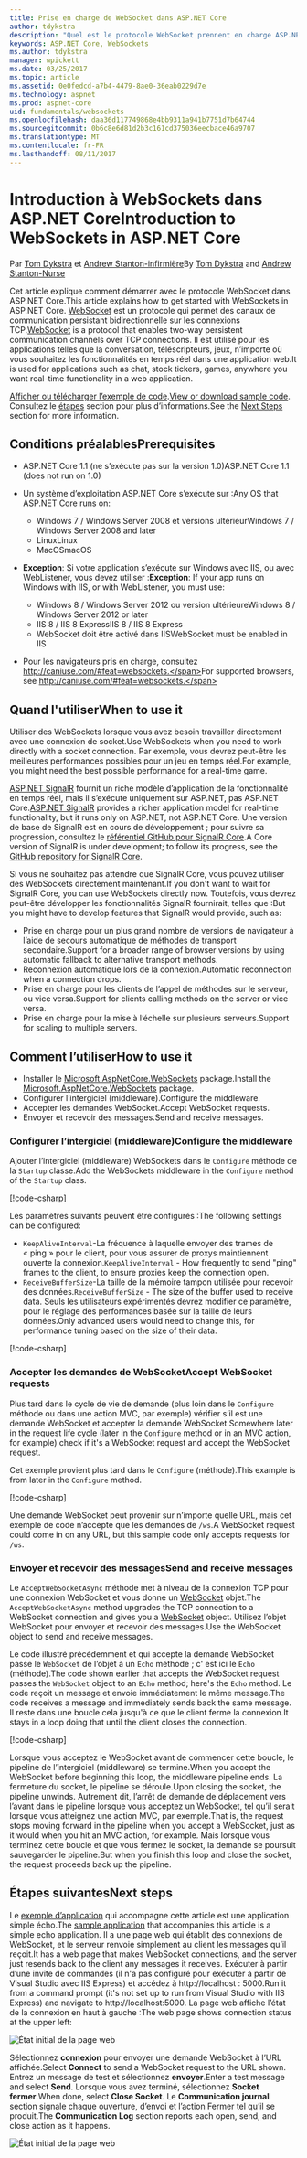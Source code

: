 ```yaml
---
title: Prise en charge de WebSocket dans ASP.NET Core
author: tdykstra
description: "Quel est le protocole WebSocket prennent en charge ASP.NET Core et comment l’utiliser."
keywords: ASP.NET Core, WebSockets
ms.author: tdykstra
manager: wpickett
ms.date: 03/25/2017
ms.topic: article
ms.assetid: 0e0fedcd-a7b4-4479-8ae0-36eab0229d7e
ms.technology: aspnet
ms.prod: aspnet-core
uid: fundamentals/websockets
ms.openlocfilehash: daa36d117749868e4bb9311a941b7751d7b64744
ms.sourcegitcommit: 0b6c8e6d81d2b3c161cd375036eecbace46a9707
ms.translationtype: MT
ms.contentlocale: fr-FR
ms.lasthandoff: 08/11/2017
---
```

# <a name="introduction-to-websockets-in-aspnet-core"></a><span data-ttu-id="673c7-104">Introduction à WebSockets dans ASP.NET Core</span><span class="sxs-lookup"><span data-stu-id="673c7-104">Introduction to WebSockets in ASP.NET Core</span></span>

<span data-ttu-id="673c7-105">Par [Tom Dykstra](https://github.com/tdykstra) et [Andrew Stanton-infirmière](https://github.com/anurse)</span><span class="sxs-lookup"><span data-stu-id="673c7-105">By [Tom Dykstra](https://github.com/tdykstra) and [Andrew Stanton-Nurse](https://github.com/anurse)</span></span>

<span data-ttu-id="673c7-106">Cet article explique comment démarrer avec le protocole WebSocket dans ASP.NET Core.</span><span class="sxs-lookup"><span data-stu-id="673c7-106">This article explains how to get started with WebSockets in ASP.NET Core.</span></span> <span data-ttu-id="673c7-107">[WebSocket](https://en.wikipedia.org/wiki/WebSocket) est un protocole qui permet des canaux de communication persistant bidirectionnelle sur les connexions TCP.</span><span class="sxs-lookup"><span data-stu-id="673c7-107">[WebSocket](https://en.wikipedia.org/wiki/WebSocket) is a protocol that enables two-way persistent communication channels over TCP connections.</span></span> <span data-ttu-id="673c7-108">Il est utilisé pour les applications telles que la conversation, téléscripteurs, jeux, n’importe où vous souhaitez les fonctionnalités en temps réel dans une application web.</span><span class="sxs-lookup"><span data-stu-id="673c7-108">It is used for applications such as chat, stock tickers, games, anywhere you want real-time functionality in a web application.</span></span>

<span data-ttu-id="673c7-109">[Afficher ou télécharger l’exemple de code](https://github.com/aspnet/Docs/tree/master/aspnetcore/fundamentals/websockets/sample).</span><span class="sxs-lookup"><span data-stu-id="673c7-109">[View or download sample code](https://github.com/aspnet/Docs/tree/master/aspnetcore/fundamentals/websockets/sample).</span></span> <span data-ttu-id="673c7-110">Consultez le [étapes](#next-steps) section pour plus d’informations.</span><span class="sxs-lookup"><span data-stu-id="673c7-110">See the [Next Steps](#next-steps) section for more information.</span></span>


## <a name="prerequisites"></a><span data-ttu-id="673c7-111">Conditions préalables</span><span class="sxs-lookup"><span data-stu-id="673c7-111">Prerequisites</span></span>

* <span data-ttu-id="673c7-112">ASP.NET Core 1.1 (ne s’exécute pas sur la version 1.0)</span><span class="sxs-lookup"><span data-stu-id="673c7-112">ASP.NET Core 1.1 (does not run on 1.0)</span></span>
* <span data-ttu-id="673c7-113">Un système d’exploitation ASP.NET Core s’exécute sur :</span><span class="sxs-lookup"><span data-stu-id="673c7-113">Any OS that ASP.NET Core runs on:</span></span>
  
  * <span data-ttu-id="673c7-114">Windows 7 / Windows Server 2008 et versions ultérieur</span><span class="sxs-lookup"><span data-stu-id="673c7-114">Windows 7 / Windows Server 2008 and later</span></span>
  * <span data-ttu-id="673c7-115">Linux</span><span class="sxs-lookup"><span data-stu-id="673c7-115">Linux</span></span>
  * <span data-ttu-id="673c7-116">MacOS</span><span class="sxs-lookup"><span data-stu-id="673c7-116">macOS</span></span>

* <span data-ttu-id="673c7-117">**Exception**: Si votre application s’exécute sur Windows avec IIS, ou avec WebListener, vous devez utiliser :</span><span class="sxs-lookup"><span data-stu-id="673c7-117">**Exception**: If your app runs on Windows with IIS, or with WebListener, you must use:</span></span>

  * <span data-ttu-id="673c7-118">Windows 8 / Windows Server 2012 ou version ultérieure</span><span class="sxs-lookup"><span data-stu-id="673c7-118">Windows 8 / Windows Server 2012 or later</span></span>
  * <span data-ttu-id="673c7-119">IIS 8 / IIS 8 Express</span><span class="sxs-lookup"><span data-stu-id="673c7-119">IIS 8 / IIS 8 Express</span></span>
  * <span data-ttu-id="673c7-120">WebSocket doit être activé dans IIS</span><span class="sxs-lookup"><span data-stu-id="673c7-120">WebSocket must be enabled in IIS</span></span>

* <span data-ttu-id="673c7-121">Pour les navigateurs pris en charge, consultez http://caniuse.com/#feat=websockets.</span><span class="sxs-lookup"><span data-stu-id="673c7-121">For supported browsers, see http://caniuse.com/#feat=websockets.</span></span>

## <a name="when-to-use-it"></a><span data-ttu-id="673c7-122">Quand l'utiliser</span><span class="sxs-lookup"><span data-stu-id="673c7-122">When to use it</span></span>

<span data-ttu-id="673c7-123">Utiliser des WebSockets lorsque vous avez besoin travailler directement avec une connexion de socket.</span><span class="sxs-lookup"><span data-stu-id="673c7-123">Use WebSockets when you need to work directly with a socket connection.</span></span> <span data-ttu-id="673c7-124">Par exemple, vous devrez peut-être les meilleures performances possibles pour un jeu en temps réel.</span><span class="sxs-lookup"><span data-stu-id="673c7-124">For example, you might need the best possible performance for a real-time game.</span></span>

<span data-ttu-id="673c7-125">[ASP.NET SignalR](https://docs.microsoft.com/aspnet/signalr/overview/getting-started/introduction-to-signalr) fournit un riche modèle d’application de la fonctionnalité en temps réel, mais il s’exécute uniquement sur ASP.NET, pas ASP.NET Core.</span><span class="sxs-lookup"><span data-stu-id="673c7-125">[ASP.NET SignalR](https://docs.microsoft.com/aspnet/signalr/overview/getting-started/introduction-to-signalr) provides a richer application model for real-time functionality, but it runs only on ASP.NET, not ASP.NET Core.</span></span> <span data-ttu-id="673c7-126">Une version de base de SignalR est en cours de développement ; pour suivre sa progression, consultez le [référentiel GitHub pour SignalR Core](https://github.com/aspnet/SignalR).</span><span class="sxs-lookup"><span data-stu-id="673c7-126">A Core version of SignalR is under development; to follow its progress, see the [GitHub repository for SignalR Core](https://github.com/aspnet/SignalR).</span></span>

<span data-ttu-id="673c7-127">Si vous ne souhaitez pas attendre que SignalR Core, vous pouvez utiliser des WebSockets directement maintenant.</span><span class="sxs-lookup"><span data-stu-id="673c7-127">If you don't want to wait for SignalR Core, you can use WebSockets directly now.</span></span> <span data-ttu-id="673c7-128">Toutefois, vous devrez peut-être développer les fonctionnalités SignalR fournirait, telles que :</span><span class="sxs-lookup"><span data-stu-id="673c7-128">But you might have to develop features that SignalR would provide, such as:</span></span>

* <span data-ttu-id="673c7-129">Prise en charge pour un plus grand nombre de versions de navigateur à l’aide de secours automatique de méthodes de transport secondaire.</span><span class="sxs-lookup"><span data-stu-id="673c7-129">Support for a broader range of browser versions by using automatic fallback to alternative transport methods.</span></span>
* <span data-ttu-id="673c7-130">Reconnexion automatique lors de la connexion.</span><span class="sxs-lookup"><span data-stu-id="673c7-130">Automatic reconnection when a connection drops.</span></span>
* <span data-ttu-id="673c7-131">Prise en charge pour les clients de l’appel de méthodes sur le serveur, ou vice versa.</span><span class="sxs-lookup"><span data-stu-id="673c7-131">Support for clients calling methods on the server or vice versa.</span></span>
* <span data-ttu-id="673c7-132">Prise en charge pour la mise à l’échelle sur plusieurs serveurs.</span><span class="sxs-lookup"><span data-stu-id="673c7-132">Support for scaling to multiple servers.</span></span>

## <a name="how-to-use-it"></a><span data-ttu-id="673c7-133">Comment l’utiliser</span><span class="sxs-lookup"><span data-stu-id="673c7-133">How to use it</span></span>

* <span data-ttu-id="673c7-134">Installer le [Microsoft.AspNetCore.WebSockets](https://www.nuget.org/packages/Microsoft.AspNetCore.WebSockets/) package.</span><span class="sxs-lookup"><span data-stu-id="673c7-134">Install the [Microsoft.AspNetCore.WebSockets](https://www.nuget.org/packages/Microsoft.AspNetCore.WebSockets/) package.</span></span>
* <span data-ttu-id="673c7-135">Configurer l’intergiciel (middleware).</span><span class="sxs-lookup"><span data-stu-id="673c7-135">Configure the middleware.</span></span>
* <span data-ttu-id="673c7-136">Accepter les demandes WebSocket.</span><span class="sxs-lookup"><span data-stu-id="673c7-136">Accept WebSocket requests.</span></span>
* <span data-ttu-id="673c7-137">Envoyer et recevoir des messages.</span><span class="sxs-lookup"><span data-stu-id="673c7-137">Send and receive messages.</span></span>

### <a name="configure-the-middleware"></a><span data-ttu-id="673c7-138">Configurer l’intergiciel (middleware)</span><span class="sxs-lookup"><span data-stu-id="673c7-138">Configure the middleware</span></span>

<span data-ttu-id="673c7-139">Ajouter l’intergiciel (middleware) WebSockets dans le `Configure` méthode de la `Startup` classe.</span><span class="sxs-lookup"><span data-stu-id="673c7-139">Add the WebSockets middleware in the `Configure` method of the `Startup` class.</span></span>

[!code-csharp[](websockets/sample/Startup.cs?name=UseWebSockets)]

<span data-ttu-id="673c7-140">Les paramètres suivants peuvent être configurés :</span><span class="sxs-lookup"><span data-stu-id="673c7-140">The following settings can be configured:</span></span>

* <span data-ttu-id="673c7-141">`KeepAliveInterval`-La fréquence à laquelle envoyer des trames de « ping » pour le client, pour vous assurer de proxys maintiennent ouverte la connexion.</span><span class="sxs-lookup"><span data-stu-id="673c7-141">`KeepAliveInterval` - How frequently to send "ping" frames to the client, to ensure proxies keep the connection open.</span></span>
* <span data-ttu-id="673c7-142">`ReceiveBufferSize`-La taille de la mémoire tampon utilisée pour recevoir des données.</span><span class="sxs-lookup"><span data-stu-id="673c7-142">`ReceiveBufferSize` - The size of the buffer used to receive data.</span></span> <span data-ttu-id="673c7-143">Seuls les utilisateurs expérimentés devrez modifier ce paramètre, pour le réglage des performances basée sur la taille de leurs données.</span><span class="sxs-lookup"><span data-stu-id="673c7-143">Only advanced users would need to change this, for performance tuning based on the size of their data.</span></span>

[!code-csharp[](websockets/sample/Startup.cs?name=UseWebSocketsOptions)]

### <a name="accept-websocket-requests"></a><span data-ttu-id="673c7-144">Accepter les demandes de WebSocket</span><span class="sxs-lookup"><span data-stu-id="673c7-144">Accept WebSocket requests</span></span>

<span data-ttu-id="673c7-145">Plus tard dans le cycle de vie de demande (plus loin dans le `Configure` méthode ou dans une action MVC, par exemple) vérifier s’il est une demande WebSocket et accepter la demande WebSocket.</span><span class="sxs-lookup"><span data-stu-id="673c7-145">Somewhere later in the request life cycle (later in the `Configure` method or in an MVC action, for example) check if it's a WebSocket request and accept the WebSocket request.</span></span>

<span data-ttu-id="673c7-146">Cet exemple provient plus tard dans le `Configure` (méthode).</span><span class="sxs-lookup"><span data-stu-id="673c7-146">This example is from later in the `Configure` method.</span></span>

[!code-csharp[](websockets/sample/Startup.cs?name=AcceptWebSocket&highlight=7)]

<span data-ttu-id="673c7-147">Une demande WebSocket peut provenir sur n’importe quelle URL, mais cet exemple de code n’accepte que les demandes de `/ws`.</span><span class="sxs-lookup"><span data-stu-id="673c7-147">A WebSocket request could come in on any URL, but this sample code only accepts requests for `/ws`.</span></span>

### <a name="send-and-receive-messages"></a><span data-ttu-id="673c7-148">Envoyer et recevoir des messages</span><span class="sxs-lookup"><span data-stu-id="673c7-148">Send and receive messages</span></span>

<span data-ttu-id="673c7-149">Le `AcceptWebSocketAsync` méthode met à niveau de la connexion TCP pour une connexion WebSocket et vous donne un [WebSocket](https://docs.microsoft.com/dotnet/core/api/system.net.websockets.websocket) objet.</span><span class="sxs-lookup"><span data-stu-id="673c7-149">The `AcceptWebSocketAsync` method upgrades the TCP connection to a WebSocket connection and gives you a [WebSocket](https://docs.microsoft.com/dotnet/core/api/system.net.websockets.websocket) object.</span></span> <span data-ttu-id="673c7-150">Utilisez l’objet WebSocket pour envoyer et recevoir des messages.</span><span class="sxs-lookup"><span data-stu-id="673c7-150">Use the WebSocket object to send and receive messages.</span></span>

<span data-ttu-id="673c7-151">Le code illustré précédemment et qui accepte la demande WebSocket passe le `WebSocket` de l’objet à un `Echo` méthode ; c' est ici le `Echo` (méthode).</span><span class="sxs-lookup"><span data-stu-id="673c7-151">The code shown earlier that accepts the WebSocket request passes the `WebSocket` object to an `Echo` method; here's the `Echo` method.</span></span> <span data-ttu-id="673c7-152">Le code reçoit un message et envoie immédiatement le même message.</span><span class="sxs-lookup"><span data-stu-id="673c7-152">The code receives a message and immediately sends back the same message.</span></span> <span data-ttu-id="673c7-153">Il reste dans une boucle cela jusqu'à ce que le client ferme la connexion.</span><span class="sxs-lookup"><span data-stu-id="673c7-153">It stays in a loop doing that until the client closes the connection.</span></span> 

[!code-csharp[](websockets/sample/Startup.cs?name=Echo)]

<span data-ttu-id="673c7-154">Lorsque vous acceptez le WebSocket avant de commencer cette boucle, le pipeline de l’intergiciel (middleware) se termine.</span><span class="sxs-lookup"><span data-stu-id="673c7-154">When you accept the WebSocket before beginning this loop, the middleware pipeline ends.</span></span>  <span data-ttu-id="673c7-155">La fermeture du socket, le pipeline se déroule.</span><span class="sxs-lookup"><span data-stu-id="673c7-155">Upon closing the socket, the pipeline unwinds.</span></span> <span data-ttu-id="673c7-156">Autrement dit, l’arrêt de demande de déplacement vers l’avant dans le pipeline lorsque vous acceptez un WebSocket, tel qu’il serait lorsque vous atteignez une action MVC, par exemple.</span><span class="sxs-lookup"><span data-stu-id="673c7-156">That is, the request stops moving forward in the pipeline when you accept a WebSocket, just as it would when you hit an MVC action, for example.</span></span>  <span data-ttu-id="673c7-157">Mais lorsque vous terminez cette boucle et que vous fermez le socket, la demande se poursuit sauvegarder le pipeline.</span><span class="sxs-lookup"><span data-stu-id="673c7-157">But when you finish this loop and close the socket, the request proceeds back up the pipeline.</span></span>

## <a name="next-steps"></a><span data-ttu-id="673c7-158">Étapes suivantes</span><span class="sxs-lookup"><span data-stu-id="673c7-158">Next steps</span></span>

<span data-ttu-id="673c7-159">Le [exemple d’application](https://github.com/aspnet/Docs/tree/master/aspnetcore/fundamentals/websockets/sample) qui accompagne cette article est une application simple écho.</span><span class="sxs-lookup"><span data-stu-id="673c7-159">The [sample application](https://github.com/aspnet/Docs/tree/master/aspnetcore/fundamentals/websockets/sample) that accompanies this article is a simple echo application.</span></span> <span data-ttu-id="673c7-160">Il a une page web qui établit des connexions de WebSocket, et le serveur renvoie simplement au client les messages qu’il reçoit.</span><span class="sxs-lookup"><span data-stu-id="673c7-160">It has a web page that makes WebSocket connections, and the server just resends back to the client any messages it receives.</span></span> <span data-ttu-id="673c7-161">Exécuter à partir d’une invite de commandes (il n'a pas configuré pour exécuter à partir de Visual Studio avec IIS Express) et accédez à http://localhost : 5000.</span><span class="sxs-lookup"><span data-stu-id="673c7-161">Run it from a command prompt (it's not set up to run from Visual Studio with IIS Express) and navigate to http://localhost:5000.</span></span> <span data-ttu-id="673c7-162">La page web affiche l’état de la connexion en haut à gauche :</span><span class="sxs-lookup"><span data-stu-id="673c7-162">The web page shows connection status at the upper left:</span></span>

![État initial de la page web](websockets/_static/start.png)

<span data-ttu-id="673c7-164">Sélectionnez **connexion** pour envoyer une demande WebSocket à l’URL affichée.</span><span class="sxs-lookup"><span data-stu-id="673c7-164">Select **Connect** to send a WebSocket request to the URL shown.</span></span>  <span data-ttu-id="673c7-165">Entrez un message de test et sélectionnez **envoyer**.</span><span class="sxs-lookup"><span data-stu-id="673c7-165">Enter a test message and select **Send**.</span></span> <span data-ttu-id="673c7-166">Lorsque vous avez terminé, sélectionnez **Socket fermer**.</span><span class="sxs-lookup"><span data-stu-id="673c7-166">When done, select **Close Socket**.</span></span> <span data-ttu-id="673c7-167">Le **Communication journal** section signale chaque ouverture, d’envoi et l’action Fermer tel qu’il se produit.</span><span class="sxs-lookup"><span data-stu-id="673c7-167">The **Communication Log** section reports each open, send, and close action as it happens.</span></span>

![État initial de la page web](websockets/_static/end.png)
